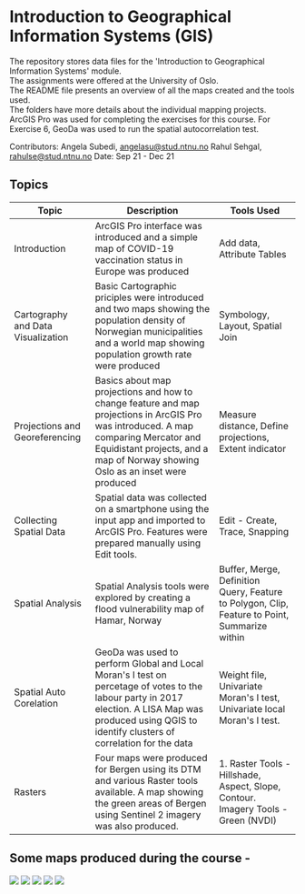 # Introduction to Geographical Information Systems (GIS)
The repository stores data files for the 'Introduction to Geographical Information Systems' module. \
The assignments were offered at the University of Oslo. \
The README file presents an overview of all the maps created and the tools used. \
The folders have more details about the individual mapping projects. \
ArcGIS Pro was used for completing the exercises for this course. For Exercise 6, GeoDa was used to run the spatial autocorrelation test.

Contributors: Angela Subedi, angelasu@stud.ntnu.no Rahul Sehgal, rahulse@stud.ntnu.no
Date: Sep 21 - Dec 21

## Topics
| Topic | Description | Tools Used |
| ----------- | ----------- | ----------- |
| Introduction | ArcGIS Pro interface was introduced and a simple map of COVID-19 vaccination status in Europe was produced | Add data, Attribute Tables |
| Cartography and Data Visualization | Basic Cartographic priciples were introduced and two maps showing the population density of Norwegian municipalities and a world map showing population growth rate were produced | Symbology, Layout, Spatial Join |
| Projections and Georeferencing | Basics about map projections and how to change feature and map projections in ArcGIS Pro was introduced. A map comparing Mercator and Equidistant projects, and a map of Norway showing Oslo as an inset were produced| Measure distance, Define projections, Extent indicator
| Collecting Spatial Data | Spatial data was collected on a smartphone using the input app and imported to ArcGIS Pro. Features were prepared manually using Edit tools. | Edit - Create, Trace, Snapping |
| Spatial Analysis | Spatial Analysis tools were explored by creating a flood vulnerability map of Hamar, Norway | Buffer, Merge, Definition Query, Feature to Polygon, Clip, Feature to Point, Summarize within |
| Spatial Auto Corelation | GeoDa was used to perform Global and Local Moran's I test on percetage of votes to the labour party in 2017 election. A LISA Map was produced using QGIS to identify clusters of correlation for the data  | Weight file, Univariate Moran's I test, Univariate local Moran's I test.|
| Rasters | Four maps were produced for Bergen using its DTM and various Raster tools available. A map showing the green areas of Bergen using Sentinel 2 imagery was also produced. | 1. Raster Tools - Hillshade, Aspect, Slope, Contour. Imagery Tools - Green (NVDI)  |

## Some maps produced during the course - 

![](https://github.com/rahulse10/Introduction_to_GIS/blob/main/5.%20Spatial%20Analysis/Layout.jpg)
![](https://github.com/rahulse10/Introduction_to_GIS/blob/main/7.%20Rasters/Contour.jpg)
![](https://github.com/rahulse10/Introduction_to_GIS/blob/main/2.%20Cartography/Layout2.jpg)
![](https://github.com/rahulse10/Introduction_to_GIS/blob/main/7.%20Rasters/Slopes.jpg)
![](https://github.com/rahulse10/Introduction_to_GIS/blob/main/6.%20Spatial%20Autocorrelation/LISA%20MAP.jpg)
